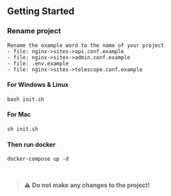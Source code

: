 ## Getting Started

### Rename project

```
Rename the example word to the name of your project
- file: nginx->sites->api.conf.example
- file: nginx->sites->admin.conf.example
- file: .env.example
- file: nginx->sites->telescope.conf.example
```

#### For Windows & Linux

```
bash init.sh
```

#### For Mac

```
sh init.sh
```

#### Then run docker

```
docker-compose up -d
```

&nbsp;

> :warning: **Do not make any changes to the project!**
